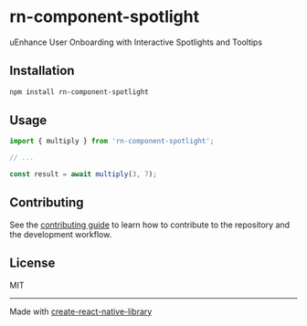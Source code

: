 # rn-component-spotlight

uEnhance User Onboarding with Interactive Spotlights and Tooltips

## Installation

```sh
npm install rn-component-spotlight
```

## Usage


```js
import { multiply } from 'rn-component-spotlight';

// ...

const result = await multiply(3, 7);
```


## Contributing

See the [contributing guide](CONTRIBUTING.md) to learn how to contribute to the repository and the development workflow.

## License

MIT

---

Made with [create-react-native-library](https://github.com/callstack/react-native-builder-bob)
